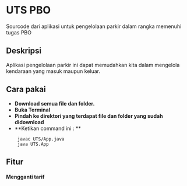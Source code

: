 # UTS PBO
Sourcode dari aplikasi untuk pengelolaan parkir dalam rangka memenuhi tugas PBO

## Deskripsi 
Aplikasi pengelolaan parkir ini dapat memudahkan kita dalam mengelola kendaraan yang masuk maupun keluar.

## Cara pakai
- **Download semua file dan folder.**
- **Buka Terminal**
- **Pindah ke direktori yang terdapat file dan folder yang sudah didownload**
- **Ketikan command ini : **
  ```
   javac UTS/App.java
   java UTS.App
  ```
  
## Fitur
#### Mengganti tarif
